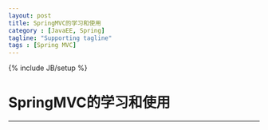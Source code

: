 ```yaml
---
layout: post
title: SpringMVC的学习和使用
category : [JavaEE, Spring]
tagline: "Supporting tagline"
tags : [Spring MVC]
---
```

{% include JB/setup %}
# SpringMVC的学习和使用
---

<!--break-->